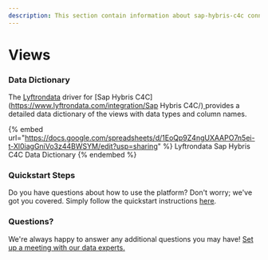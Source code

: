 ```yaml
---
description: This section contain information about sap-hybris-c4c connector views information
---
```


# Views

### Data Dictionary

The [Lyftrondata](https://www.lyftrondata.com/) driver for [Sap Hybris C4C](https://www.lyftrondata.com/integration/Sap Hybris C4C/)[ ](https://www.lyftrondata.com/integration/sap-hybris-c4c/)provides a detailed data dictionary of the views with data types and column names.

{% embed url="https://docs.google.com/spreadsheets/d/1EoQp9Z4ngUXAAPO7n5ei-t-Xl0iagGniVo3z44BWSYM/edit?usp=sharing" %}
Lyftrondata Sap Hybris C4C Data Dictionary
{% endembed %}

### Quickstart Steps

Do you have questions about how to use the platform? Don't worry; we've got you covered. Simply follow the quickstart instructions [here](../../../../quickstart-steps.md).

### Questions? <a href="#questions" id="questions"></a>

We're always happy to answer any additional questions you may have! [Set up a meeting with our data experts.](https://www.lyftrondata.com/book-a-meeting/)


